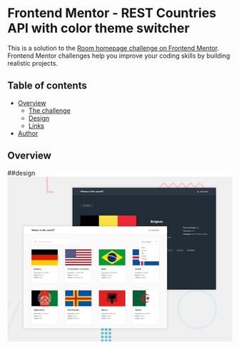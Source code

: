 # Frontend Mentor - REST Countries API with color theme switcher

This is a solution to the [Room homepage challenge on Frontend Mentor]([https://www.frontendmentor.io/challenges/room-homepage-BtdBY_ENq](https://www.frontendmentor.io/challenges/rest-countries-api-with-color-theme-switcher-5cacc469fec04111f7b848ca)). Frontend Mentor challenges help you improve your coding skills by building realistic projects. 

## Table of contents

- [Overview](#overview)
  - [The challenge](#the-challenge)
  - [Design](#design)
  - [Links](#links)
- [Author](#author)
## Overview


 ##design
![Design preview for the REST Countries API with color theme switcher coding challenge](./design/desktop-preview.jpg)

